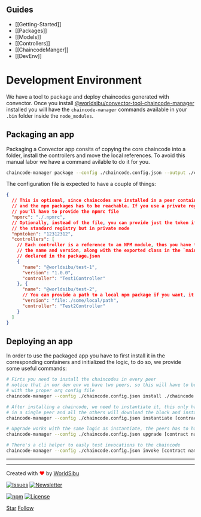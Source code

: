 ## Guides

- [[Getting-Started]]
- [[Packages]]
- [[Models]]
- [[Controllers]]
- [[ChaincodeManger]]
- [[DevEnv]]

# Development Environment

We have a tool to package and deploy chaincodes generated with convector.
Once you install [@worldsibu/convector-tool-chaincode-manager](https://www.npmjs.com/package/@worldsibu/convector-tool-chaincode-manager) installed you will have the `chaincode-manager` commands available in your `.bin` folder inside the `node_modules`.

## Packaging an app

Packaging a Convector app consits of copying the core chaincode into a folder, install the controllers and move the local references. To avoid this manual labor we have a command avilable to do it for you.

```bash
chaincode-manager package --config ./chaincode.config.json --output ./chaincode
```

The configuration file is expected to have a couple of things:

```json
{
  // This is optional, since chaincodes are installed in a peer container
  // and the npm packages has to be reachable. If you use a private registry
  // you'll have to provide the npmrc file
  "npmrc": "./.npmrc",
  // Optionally, instead of the file, you can provide just the token if you use
  // the standard registry but in private mode
  "npmtoken": "12312312",
  "controllers": [
    // Each controller is a reference to an NPM module, thus you have to provide
    // the name and version, along with the exported class in the `main` file
    // declared in the package.json
    {
      "name": "@worldsibu/test-1",
      "version": "1.0.0",
      "controller": "Test1Controller"
    }, {
      "name": "@worldsibu/test-2",
      // You can provide a path to a local npm package if you want, it will be copied
      "version": "file:./some/local/path",
      "controller": "Test2Controller"
    }
  ]
}
```

## Deploying an app

In order to use the packaged app you have to first install it in the corresponding containers and initialized the logic, to do so, we provide some useful commands:

```bash
# Firts you need to install the chaincodes in every peer
# notice that in our dev env we have two peers, so this will have to be run two times
# with the proper org config file
chaincode-manager --config ./chaincode.config.json install ./chaincode [contract name] [contract version]

# After installing a chaincode, we need to instantiate it, this only has to happen
# in a single peer and all the others will download the block and instantiate automatically
chaincode-manager --config ./chaincode.config.json instantiate [contract name] [contract version]

# Upgrade works with the same logic as instantiate, the peers has to have the chaincode installed already
chaincode-manager --config ./chaincode.config.json upgrade [contract name] [contract version]

# There's a cli helper to easly test invocations to the chaincode
chaincode-manager --config ./chaincode.config.json invoke [contract name] [controller] [function] [...args]
```

----
----

Created with <span style="color: red;">♥</span> by [WorldSibu](http://worldsibu.com/)

[![Issues](https://img.shields.io/github/issues-raw/@worldsibu/convector.svg)](https://github.com/worldsibu/convector/issues)
[![Newsletter](https://img.shields.io/badge/Newsletter--orange.svg)](https://worldsibu.io/subscribe/)

[![npm](https://img.shields.io/npm/v/@worldsibu/convector-core-chaincode.svg)](https://www.npmjs.com/package/@worldsibu/convector-core-chaincode)
[![License](https://img.shields.io/badge/License-Apache%202.0-blue.svg)](https://opensource.org/licenses/Apache-2.0)

<a class="github-button" href="https://github.com/worldsibu/convector" data-icon="octicon-star" data-size="large" aria-label="Star worldsibu/convector on GitHub">Star</a> <a class="github-button" href="https://github.com/worldsibu" data-size="large" aria-label="Follow @worldsibu on GitHub">Follow</a>

<script async defer src="https://buttons.github.io/buttons.js"></script>
